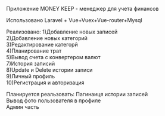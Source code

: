  Приложение MONEY KEEP - менеджер для учета финансов
  
 Использовано Laravel + Vue+Vuex+Vue-router+Mysql
 
 Реализовано:
 1)Добавление новых записей  
 2)Добавление новых категорий    
 3)Редактирование категорй  
 4)Планирование трат  
 5)Вывод счета с конвертером валют  
 7)История записий  
 8)Update и Delete истории записи  
 9)Личный профиль  
 10)Регистрация и авторизация  
 
 Планируется реальзовать:
 Пагинаиця истории записей  
 Вывод фото пользователя в профиле  
 Админ часть  
 

    
